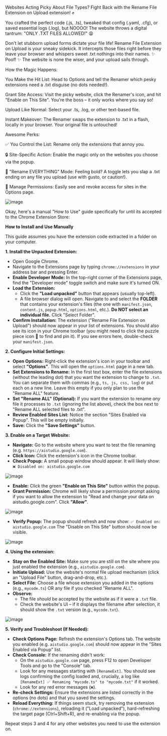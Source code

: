Websites Acting Picky About File Types? Fight Back with the Rename File Extension on Upload extension! ✊

You crafted the perfect code (.js, .ts), tweaked that config (.yaml, .cfg), or saved essential logs (.log), but NOOOO! The website throws a digital tantrum: "ONLY .TXT FILES ALLOWED!" 😩

Don't let stubborn upload forms dictate your file life! Rename File Extension on Upload is your sneaky sidekick. It intercepts those files right before they leave your browser and whispers sweet .txt nothings into their names. ✨ Poof! ✨ The website is none the wiser, and your upload sails through.

How the Magic Happens:

You Make the Hit List: Head to Options and tell the Renamer which pesky extensions need a .txt disguise (no dots needed!).

Grant Site Access: Visit the picky website, click the Renamer's icon, and hit "Enable on This Site". You're the boss – it only works where you say so!

Upload Like Normal: Select your .ts, .log, or other text-based file.

Instant Makeover: The Renamer swaps the extension to .txt in a flash, locally in your browser. Your original file is untouched!

Awesome Perks:

✅ You Control the List: Rename only the extensions that annoy you.

🔒 Site-Specific Action: Enable the magic only on the websites you choose via the popup.

🚀 "Rename EVERYTHING" Mode: Feeling bold? A toggle lets you slap a .txt ending on any file you upload (use with gusto, or caution!).

👀 Manage Permissions: Easily see and revoke access for sites in the Options page.


![image](https://github.com/user-attachments/assets/6ba2ee65-5085-4f25-9cb7-203f18354011)


Okay, here's a manual "How to Use" guide specifically for until its accepted to the Chrome Extension Store:

**How to Install and Use Manually**

This guide assumes you have the extension code extracted in a folder on your computer.

**1. Install the Unpacked Extension:**

*   Open Google Chrome.
*   Navigate to the Extensions page by typing `chrome://extensions` in your address bar and pressing Enter.
*   **Enable Developer Mode:** In the top-right corner of the Extensions page, find the "Developer mode" toggle switch and make sure it's turned ON.
*   **Load the Extension:**
    *   Click the **"Load unpacked"** button that appears (usually top-left).
    *   A file browser dialog will open. Navigate to and select the **FOLDER** that contains your extension's files (the one with `manifest.json`, `content.js`, `popup.html`, `options.html`, etc.). **Do NOT select an individual file.** Click "Select Folder".
*   **Confirm Installation:** The extension ("Rename File Extension on Upload") should now appear in your list of extensions. You should also see its icon in your Chrome toolbar (you might need to click the puzzle piece icon 🧩 to find and pin it). If you see errors here, double-check your `manifest.json`.

**2. Configure Initial Settings:**

*   **Open Options:** Right-click the extension's icon in your toolbar and select **"Options"**. This will open the `options.html` page in a new tab.
*   **Set Extensions to Rename:** In the first text box, enter the file extensions (without the leading dot) that you want the extension to change to `.txt`. You can separate them with commas (e.g., `ts, js, css, log`) or put each on a new line. Leave this empty if you only plan to use the "Rename ALL" feature.
*   **Set "Rename ALL" (Optional):** If you want the extension to rename *any* file it processes to `.txt` (ignoring the list above), check the box next to "Rename ALL selected files to .txt".
*   **Review Enabled Sites List:** Notice the section "Sites Enabled via Popup". This will be empty initially.
*   **Save:** Click the **"Save Settings"** button.

**3. Enable on a Target Website:**

*   **Navigate:** Go to the website where you want to test the file renaming (e.g. `https://aistudio.google.com`).
*   **Click Icon:** Click the extension's icon in the Chrome toolbar.
*   **Check Popup:** A small popup window should appear. It will likely show:
    `❌ Disabled on: aistudio.google.com`
    
![image](https://github.com/user-attachments/assets/0809af30-f516-4efe-a709-5eaa758b0efd)


*   **Enable:** Click the green **"Enable on This Site"** button within the popup.
*   **Grant Permission:** Chrome will likely show a permission prompt asking if you want to allow the extension to "Read and change your data on aistudio.google.com". Click **"Allow"**.

![image](https://github.com/user-attachments/assets/7e67453f-7265-4292-a850-d1dee4227a4b)

*   **Verify Popup:** The popup should refresh and now show:
    `✅ Enabled on: aistudio.google.com`
    The "Disable on This Site" button should now be visible.

![image](https://github.com/user-attachments/assets/257e499a-c7f3-4126-8192-99006bd7ba26)


**4. Using the extension:**

*   **Stay on the Enabled Site:** Make sure you are still on the site where you just enabled the extension (e.g., `aistudio.google.com`).
*   **Initiate Upload:** Use the website's normal file upload mechanism (click an "Upload File" button, drag-and-drop, etc.).
*   **Select File:** Choose a file whose extension you added in the options (e.g., `mycode.ts`) OR any file if you checked "Rename ALL".
*   **Observe:**
    *   The file *should* be accepted by the website as if it were a `.txt` file.
    *   Check the website's UI – if it displays the filename after selection, it should show the `.txt` version (e.g., `mycode.txt`).
 
![image](https://github.com/user-attachments/assets/531f3cea-a6af-46d7-ac4a-c11fc587287f)


**5. Verify and Troubleshoot (If Needed):**

*   **Check Options Page:** Refresh the extension's Options tab. The website you enabled (e.g. `aistudio.google.com`) should now appear in the "Sites Enabled via Popup" list.
*   **Check Console:** If the renaming didn't work:
    *   On the `aistudio.google.com` page, press F12 to open Developer Tools and go to the "Console" tab.
    *   Look for any messages starting with `[RenameExt]`. You should see logs confirming the config loaded and, crucially, a log like `[RenameExt] ✅ Renaming "mycode.ts" to "mycode.txt"` if it worked.
    *   Look for any red error messages (`❌`).
*   **Re-check Settings:** Ensure the extensions are listed correctly in the options (no dots) and that you saved the settings.
*   **Reload Everything:** If things seem stuck, try removing the extension (`chrome://extensions`), reloading it ("Load unpacked"), hard-refreshing the target page (Ctrl+Shift+R), and re-enabling via the popup.

Repeat steps 3 and 4 for any other websites you need to use the extension on.
